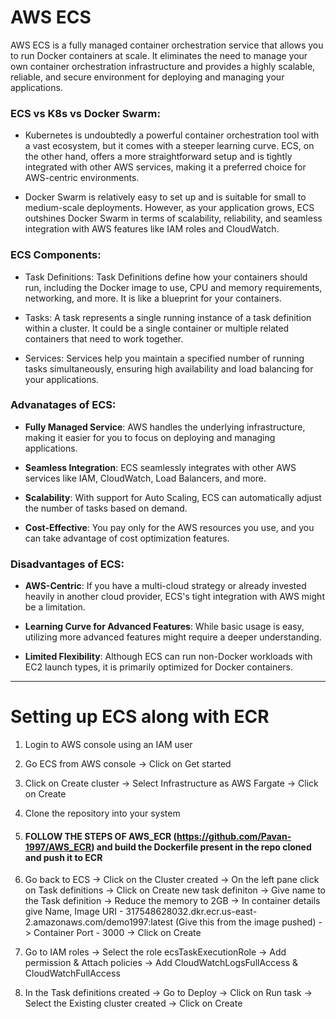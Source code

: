 # AWS ECS

AWS ECS is a fully managed container orchestration service that allows you to run Docker containers at scale. It eliminates the need to manage your own container orchestration infrastructure and provides a highly scalable, reliable, and secure environment for deploying and managing your applications.

### ECS vs K8s vs Docker Swarm:

- Kubernetes is undoubtedly a powerful container orchestration tool with a vast ecosystem, but it comes with a steeper learning curve. ECS, on the other hand, offers a more straightforward setup and is tightly integrated with other AWS services, making it a preferred choice for AWS-centric environments.

- Docker Swarm is relatively easy to set up and is suitable for small to medium-scale deployments. However, as your application grows, ECS outshines Docker Swarm in terms of scalability, reliability, and seamless integration with AWS features like IAM roles and CloudWatch.



### ECS Components:

- Task Definitions: Task Definitions define how your containers should run, including the Docker image to use, CPU and memory requirements, networking, and more. It is like a blueprint for your containers.
  
- Tasks: A task represents a single running instance of a task definition within a cluster. It could be a single container or multiple related containers that need to work together.

- Services: Services help you maintain a specified number of running tasks simultaneously, ensuring high availability and load balancing for your applications.



### Advanatages of ECS:

- **Fully Managed Service**: AWS handles the underlying infrastructure, making it easier for you to focus on deploying and managing applications.

- **Seamless Integration**: ECS seamlessly integrates with other AWS services like IAM, CloudWatch, Load Balancers, and more.

- **Scalability**: With support for Auto Scaling, ECS can automatically adjust the number of tasks based on demand.

- **Cost-Effective**: You pay only for the AWS resources you use, and you can take advantage of cost optimization features.



### Disadvantages of ECS:

- **AWS-Centric**: If you have a multi-cloud strategy or already invested heavily in another cloud provider, ECS's tight integration with AWS might be a limitation.

- **Learning Curve for Advanced Features**: While basic usage is easy, utilizing more advanced features might require a deeper understanding.

- **Limited Flexibility**: Although ECS can run non-Docker workloads with EC2 launch types, it is primarily optimized for Docker containers.

---
# Setting up ECS along with ECR

1. Login to AWS console using an IAM user


2. Go ECS from AWS console -> Click on Get started 

	
3. Click on Create cluster -> Select Infrastructure as AWS Fargate -> Click on Create


4. Clone the repository into your system

  
5. #### FOLLOW THE STEPS OF AWS_ECR (https://github.com/Pavan-1997/AWS_ECR) and build the Dockerfile present in the repo cloned and push it to ECR


6. Go back to ECS -> Click on the Cluster created -> On the left pane click on Task definitions -> Click on Create new task definiton -> Give name to the Task definition -> Reduce the memory to 2GB -> In container details give Name, Image URI - 317548628032.dkr.ecr.us-east-2.amazonaws.com/demo1997:latest (Give this from the image pushed) -> Container Port - 3000 -> Click on Create


7. Go to IAM roles -> Select the role ecsTaskExecutionRole -> Add permission & Attach policies -> Add CloudWatchLogsFullAccess & CloudWatchFullAccess


8.  In the Task definitions created -> Go to Deploy -> Click on Run task -> Select the Existing cluster created -> Click on Create

